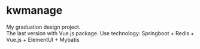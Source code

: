 # kwmanage
My graduation design project.                                            
The last version with Vue.js package.
Use technology: Springboot + Redis + Vue.js + ElementUI + Mybatis

